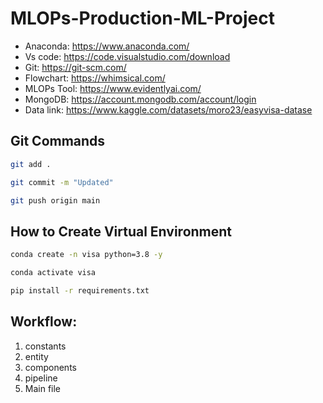 # MLOPs-Production-ML-Project

- Anaconda: https://www.anaconda.com/
- Vs code: https://code.visualstudio.com/download
- Git: https://git-scm.com/
- Flowchart: https://whimsical.com/
- MLOPs Tool: https://www.evidentlyai.com/
- MongoDB: https://account.mongodb.com/account/login
- Data link: https://www.kaggle.com/datasets/moro23/easyvisa-datase

## Git Commands

```bash
git add .

git commit -m "Updated"

git push origin main
```

## How to Create Virtual Environment

```bash
conda create -n visa python=3.8 -y
```

```bash
conda activate visa
```

```bash
pip install -r requirements.txt
```

## Workflow:
1. constants
2. entity
3. components
4. pipeline
5. Main file